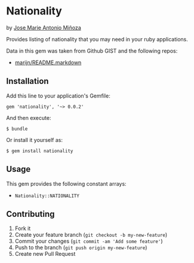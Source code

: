 # Nationality
by [Jose Marie Antonio Miñoza](https://github.com/JomaMinoza)

Provides listing of nationality that you may need in your ruby applications.

Data in this gem was taken from Github GIST and the following repos:

* [marijn/README.markdown](https://gist.github.com/marijn/274449#file-nationalities-yaml)

## Installation

Add this line to your application's Gemfile:

    gem 'nationality', '~> 0.0.2'

And then execute:

    $ bundle

Or install it yourself as:

    $ gem install nationality

## Usage

This gem provides the following constant arrays:

* `Nationality::NATIONALITY`

## Contributing

1. Fork it
2. Create your feature branch (`git checkout -b my-new-feature`)
3. Commit your changes (`git commit -am 'Add some feature'`)
4. Push to the branch (`git push origin my-new-feature`)
5. Create new Pull Request
